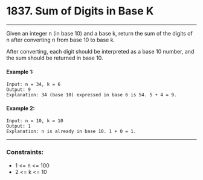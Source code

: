 # 1837. Sum of Digits in Base K

---

Given an integer n (in base 10) and a base k, return the sum of the digits of n after converting n from base 10 to base k.

After converting, each digit should be interpreted as a base 10 number, and the sum should be returned in base 10.

#### Example 1:
```
Input: n = 34, k = 6
Output: 9
Explanation: 34 (base 10) expressed in base 6 is 54. 5 + 4 = 9.
```
#### Example 2:
```
Input: n = 10, k = 10
Output: 1
Explanation: n is already in base 10. 1 + 0 = 1.
```

---
### Constraints:

- 1 <= n <= 100
- 2 <= k <= 10